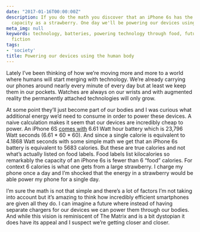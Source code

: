```yaml
---
date: "2017-01-16T00:00:00Z"
description: If you do the math you discover that an iPhone 6s has the same battery
  capacity as a strawberry. One day we'll be powering our devices using our bodies.
meta_img: null
keywords: technology, batteries, powering technology through food, future, science
  fiction
tags:
- 'society'
title: Powering our devices using the human body
---
```


Lately I’ve been thinking of how we’re moving more and more to a world where humans will start merging with technology. We’re already carrying our phones around nearly every minute of every day but at least we keep them in our pockets. Watches are always on our wrists and with augmented reality the permanently attached technologies will only grow.

At some point they’ll just become part of our bodies and I was curious what additional energy we’d need to consume in order to power these devices. A naive calculation makes it seem that our devices are incredibly cheap to power. An iPhone 6S [comes with](https://www.apple.com/legal/more-resources/docs/apple-product-information-sheet.pdf) 6.61 Watt hour battery which is 23,796 Watt seconds (6.61 * 60 * 60). And since a single calorie is equivalent to 4.1868 Watt seconds with some simple math we get that an iPhone 6s battery is equivalent to 5683 calories. But these are true calories and not what’s actually listed on food labels. Food labels list kilocalories so remarkably the capacity of an iPhone 6s is fewer than 6 “food” calories. For context 6 calories is what one gets from a large strawberry. I charge my phone once a day and I’m shocked that the energy in a strawberry would be able power my phone for a single day.

I’m sure the math is not that simple and there’s a lot of factors I’m not taking into account but it’s amazing to think how incredibly efficient smartphones are given all they do. I can imagine a future where instead of having separate chargers for our devices we can power them through our bodies. And while this vision is reminiscent of The Matrix and is a bit dystopian it does have its appeal and I suspect we’re getting closer and closer.
